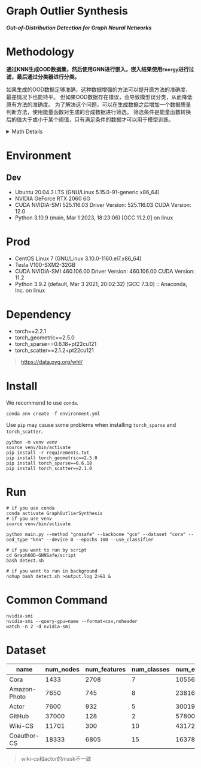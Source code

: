 # Graph Outlier Synthesis

***Out-of-Distribution Detection for Graph Neural Networks***

# Methodology

**通过KNN生成OOD数据集，然后使用GNN进行嵌入，嵌入结果使用`Energy`进行过滤，最后通过分类器进行分类。**

如果生成的OOD数据足够准确，这种数据增强的方法可以提升原方法的准确度，最差情况下也能持平。
但如果OOD数据存在错误，会导致模型误分类，从而降低原有方法的准确度。
为了解决这个问题，可以在生成数据之后增加一个数据质量判断方法，使用能量函数对生成的合成数据进行筛选。
筛选条件是能量函数转换后的值大于或小于某个阈值，只有满足条件的数据才可以用于模型训练。

<details>
  <summary>Math Details</summary>
  
## Notations
- Input Space
```math
\begin{equation}
X=\mathbb{R}^d
\end{equation}
 ```
- Label Space
```math
\begin{equation}
Y_{\text {in }}=\{1, \ldots, C\}
\end{equation}
```
- Decision boundary
  ```math
  \begin{equation}
  \beta \text { level set }\left\{\mathbf{x}: \hat{\mathbb{P}}_{\mathrm{in}}(\mathbf{x})=\beta\right\}
  \end{equation}
  ```
- Model training with ID
```math
\begin{equation}
\mathcal{D}_{\text {in }}=\left\{\left(\mathbf{x}_i, y_i\right)\right\}_{i=1}^n
\end{equation}
```
- Joint data distribution
  ```math
  \begin{equation}
  \mathbb{P}_{X Y_{\text {in }}}
  \end{equation}
  ```
- OOD conditional distribution
  ```math
    \begin{equation}
       Q(\mathbf{x} \mid \text { OOD })=\frac{1\left[\hat{\mathbb{P}}_{\text {in }}(\mathbf{x}) \leq \beta\right] \hat{\mathbb{P}}_{\text {in }}(\mathbf{x})}{\mathcal{Z}_{\text {out }}}
     \end{equation}
  ```
- OOD Marginal Probability
  ```math
  \begin{equation}
  \mathcal{Z}_{\text {out }}=\int 1\left[\hat{\mathbb{P}}_{\text {in }}(\mathbf{x}) \leq \beta\right] \hat{\mathbb{P}}_{\text {in }}(\mathbf{x}) d \mathbf{x}
  \end{equation}
  ```
- IND conditional Probability
  ```math
  \begin{equation}
  Q(\mathbf{x} \mid \text { ID })=\frac{1\left[\hat{\mathbb{P}}_{\text {in }}(\mathbf{x})>\beta\right] \hat{\mathbb{P}}_{\text {in }}(\mathbf{x})}{1-\mathcal{Z}_{\text {out }}}
  \end{equation}
  ```

- IND Marginal Probability
  ```math
  \begin{equation}
  1-\mathcal{Z}_{\text {out }}=1 - \int 1\left[\hat{\mathbb{P}}_{\text {in }}(\mathbf{x}) \leq \beta\right] \hat{\mathbb{P}}_{\text {in }}(\mathbf{x}) d \mathbf{x}
  \end{equation}
  ```

## Steps

- **Identify graph data samples near the boundary**

- **Synthesize outliers based on boundary samples**
- **Filter the outliers by energy function**
- **Training Graph nerual network with Synthesize outliers**
</details>

# Environment

## Dev

- Ubuntu 20.04.3 LTS (GNU/Linux 5.15.0-91-generic x86_64)
- NVIDIA GeForce RTX 2060 6G
- CUDA NVIDIA-SMI 525.116.03 Driver Version: 525.116.03 CUDA Version: 12.0
- Python 3.10.9 (main, Mar 1 2023, 18:23:06) [GCC 11.2.0] on linux

# Prod

- CentOS Linux 7 (GNU/Linux 3.10.0-1160.el7.x86_64)
- Tesla V100-SXM2-32GB
- CUDA NVIDIA-SMI 460.106.00 Driver Version: 460.106.00 CUDA Version: 11.2
- Python 3.9.2 (default, Mar 3 2021, 20:02:32) [GCC 7.3.0] :: Anaconda, Inc. on linux

# Dependency

- torch==2.2.1
- torch_geometric==2.5.0
- torch_sparse==0.6.18+pt22cu121
- torch_scatter==2.1.2+pt22cu121

> https://data.pyg.org/whl/

# Install

We recommend to use `conda`.

```shell
conda env create -f environment.yml
```

Use `pip` may cause some problems when installing `torch_sparse` and `torch_scatter`.

```shell
python -m venv venv
source venv/bin/activate
pip install -r requirements.txt
pip install torch_geometric==2.5.0
pip install torch_sparse==0.6.18
pip install torch_scatter==2.1.0
```

# Run

```shell
# if you use conda
conda activate GraphOutlierSynthesis
# if you use venv
source venv/bin/activate

python main.py --method "gnnsafe" --backbone "gcn" --dataset "cora" --ood_type "knn" --device 0 --epochs 100 --use_classifier

# if you want to run by script
cd GraphOOD-GNNSafe/script
bash detect.sh

# if you want to run in background
nohup bash detect.sh >output.log 2>&1 &

```

# Common Command

```shell
nvidia-smi
nvidia-smi --query-gpu=name --format=csv,noheader
watch -n 2 -d nvidia-smi
```

# Dataset

| name         | num_nodes | num_features | num_classes | num_edges |
|--------------|-----------|--------------|-------------|-----------|
| Cora         | 1433      | 2708         | 7           | 10556     |
| Amazon-Photo | 7650      | 745          | 8           | 238162    |
| Actor        | 7600      | 932          | 5           | 30019     |
| GitHub       | 37000     | 128          | 2           | 578006    |      
| Wiki-CS      | 11701     | 300          | 10          | 431726    |   
| Coauthor-CS  | 18333     | 6805         | 15          | 163788    |

> wiki-cs和actor的mask不一致
